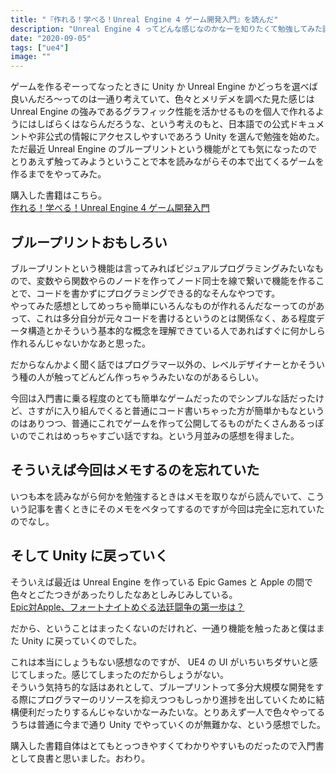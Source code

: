 ```yaml
---
title: "『作れる！学べる！Unreal Engine 4 ゲーム開発入門』を読んだ"
description: "Unreal Engine 4 ってどんな感じなのかなーを知りたくて勉強してみた話。"
date: "2020-09-05"
tags: ["ue4"]
image: ""
---
```


ゲームを作るぞーってなったときに Unity か Unreal Engine かどっちを選べば良いんだろ～ってのは一通り考えていて、色々とメリデメを調べた見た感じは Unreal Engine の強みであるグラフィック性能を活かせるものを個人で作れるようにはしばらくはならんだろうな、という考えのもと、日本語での公式ドキュメントや非公式の情報にアクセスしやすいであろう Unity を選んで勉強を始めた。  
ただ最近 Unreal Engine のブループリントという機能がとても気になったのでとりあえず触ってみようということで本を読みながらその本で出てくるゲームを作るまでをやってみた。

購入した書籍はこちら。  
[作れる！学べる！Unreal Engine 4 ゲーム開発入門](https://www.amazon.co.jp/dp/B01N6RREDL)

## ブループリントおもしろい

ブループリントという機能は言ってみればビジュアルプログラミングみたいなもので、変数やら関数やらのノードを作ってノード同士を線で繋いで機能を作ることで、コードを書かずにプログラミングできる的なそんなやつです。  
やってみた感想としてめっちゃ簡単にいろんなものが作れるんだなーってのがあって、これは多分自分が元々コードを書けるというのとは関係なく、ある程度データ構造とかそういう基本的な概念を理解できている人であればすぐに何かしら作れるんじゃないかなあと思った。

だからなんかよく聞く話ではプログラマー以外の、レベルデザイナーとかそういう種の人が触ってどんどん作っちゃうみたいなのがあるらしい。

今回は入門書に乗る程度のとても簡単なゲームだったのでシンプルな話だったけど、さすがに入り組んでくると普通にコード書いちゃった方が簡単かもなというのはありつつ、普通にこれでゲームを作って公開してるものがたくさんあるっぽいのでこれはめっちゃすごい話ですね。という月並みの感想を得ました。

## そういえば今回はメモするのを忘れていた

いつも本を読みながら何かを勉強するときはメモを取りながら読んでいて、こういう記事を書くときにそのメモをペタってするのですが今回は完全に忘れていたのでなし。

## そして Unity に戻っていく

そういえば最近は Unreal Engine を作っている Epic Games と Apple の間で色々とごたつきがあったりしたなあとしみじみしている。  
[Epic対Apple、フォートナイトめぐる法廷闘争の第一歩は？](https://japan.cnet.com/article/35159113/)

だから、ということはまったくないのだけれど、一通り機能を触ったあと僕はまた Unity に戻っていくのでした。

これは本当にしょうもない感想なのですが、 UE4 の UI がいちいちダサいと感じてしまった。感じてしまったのだからしょうがない。  
そういう気持ち的な話はあれとして、ブループリントって多分大規模な開発をする際にプログラマーのリソースを抑えつつもしっかり進捗を出していくために結構便利だったりするんじゃないかなーみたいな。とりあえず一人で色々やってるうちは普通に今まで通り Unity でやっていくのが無難かな、という感想でした。

購入した書籍自体はとてもとっつきやすくてわかりやすいものだったので入門書として良書と思いました。おわり。
